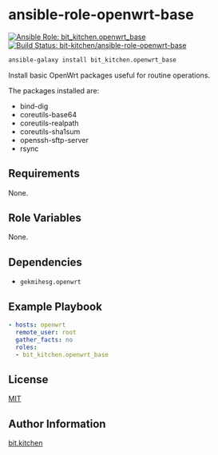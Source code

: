 ansible-role-openwrt-base
=========================

[![Ansible Role: bit_kitchen.openwrt_base](https://img.shields.io/ansible/role/47590.svg)](https://galaxy.ansible.com/bit_kitchen/openwrt_base)
[![Build Status: bit-kitchen/ansible-role-openwrt-base](https://travis-ci.org/bit-kitchen/ansible-role-openwrt-base.svg?branch=master)](https://travis-ci.org/bit-kitchen/ansible-role-openwrt-base)

```sh
ansible-galaxy install bit_kitchen.openwrt_base
```

Install basic OpenWrt packages useful for routine operations.

The packages installed are:

* bind-dig
* coreutils-base64
* coreutils-realpath
* coreutils-sha1sum
* openssh-sftp-server
* rsync

Requirements
------------

None.

Role Variables
--------------

None.

Dependencies
------------

* `gekmihesg.openwrt`

Example Playbook
----------------

```yml
- hosts: openwrt
  remote_user: root
  gather_facts: no
  roles:
  - bit_kitchen.openwrt_base
```

License
-------

[MIT](LICENSE)

Author Information
------------------

[bit.kitchen](https://github.com/bit-kitchen)
